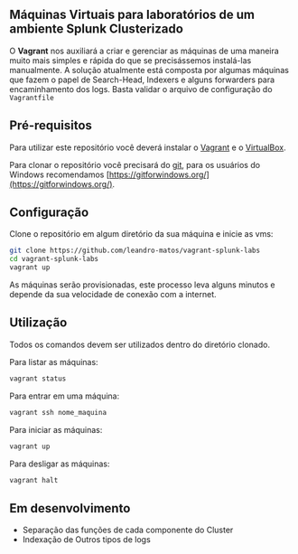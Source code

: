 
## Máquinas Virtuais para laboratórios de um ambiente Splunk Clusterizado

O **Vagrant** nos auxiliará a criar e gerenciar as máquinas de uma maneira muito mais simples e rápida do que se precisássemos instalá-las manualmente. A solução atualmente está composta por algumas máquinas que fazem o papel de Search-Head, Indexers e alguns forwarders para encaminhamento dos logs. Basta validar o arquivo de configuração do `Vagrantfile` 

## Pré-requisitos

Para utilizar este repositório você deverá instalar o [Vagrant](https://www.vagrantup.com/) e o [VirtualBox](https://www.virtualbox.org/).

Para clonar o repositório você precisará do [git](https://git-scm.com/), para os usuários do Windows recomendamos [https://gitforwindows.org/](https://gitforwindows.org/).

## Configuração

Clone o repositório em algum diretório da sua máquina e inicie as vms:

```bash
git clone https://github.com/leandro-matos/vagrant-splunk-labs
cd vagrant-splunk-labs
vagrant up
```

As máquinas serão provisionadas, este processo leva alguns minutos e depende da sua velocidade de conexão com a internet.

## Utilização

Todos os comandos devem ser utilizados dentro do diretório clonado.

Para listar as máquinas:

```bash
vagrant status
```

Para entrar em uma máquina:

```bash
vagrant ssh nome_maquina
```

Para iniciar as máquinas:

```bash
vagrant up
```

Para desligar as máquinas:

```bash
vagrant halt
```

## Em desenvolvimento
- Separação das funções de cada componente do Cluster
- Indexação de Outros tipos de logs